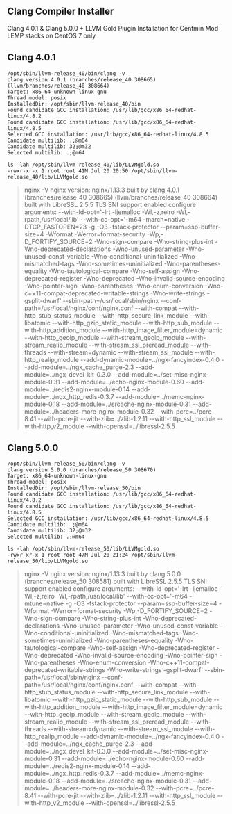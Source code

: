 ## Clang Compiler Installer

Clang 4.0.1 & Clang 5.0.0 + LLVM Gold Plugin Installation for Centmin Mod LEMP stacks on CentOS 7 only

## Clang 4.0.1

```
/opt/sbin/llvm-release_40/bin/clang -v
clang version 4.0.1 (branches/release_40 308665) (llvm/branches/release_40 308664)
Target: x86_64-unknown-linux-gnu
Thread model: posix
InstalledDir: /opt/sbin/llvm-release_40/bin
Found candidate GCC installation: /usr/lib/gcc/x86_64-redhat-linux/4.8.2
Found candidate GCC installation: /usr/lib/gcc/x86_64-redhat-linux/4.8.5
Selected GCC installation: /usr/lib/gcc/x86_64-redhat-linux/4.8.5
Candidate multilib: .;@m64
Candidate multilib: 32;@m32
Selected multilib: .;@m64
```

```
ls -lah /opt/sbin/llvm-release_40/lib/LLVMgold.so
-rwxr-xr-x 1 root root 41M Jul 20 20:50 /opt/sbin/llvm-release_40/lib/LLVMgold.so
```

> nginx -V
> nginx version: nginx/1.13.3
> built by clang 4.0.1 (branches/release_40 308665) (llvm/branches/release_40 308664)
> built with LibreSSL 2.5.5
> TLS SNI support enabled
> configure arguments: --with-ld-opt='-lrt -ljemalloc -Wl,-z,relro -Wl,-rpath,/usr/local/lib' --with-cc-opt='-m64 -march=native -DTCP_FASTOPEN=23 -g -O3 -fstack-protector --param=ssp-buffer-size=4 -Wformat -Werror=format-security -Wp,-D_FORTIFY_SOURCE=2 -Wno-sign-compare -Wno-string-plus-int -Wno-deprecated-declarations -Wno-unused-parameter -Wno-unused-const-variable -Wno-conditional-uninitialized -Wno-mismatched-tags -Wno-sometimes-uninitialized -Wno-parentheses-equality -Wno-tautological-compare -Wno-self-assign -Wno-deprecated-register -Wno-deprecated -Wno-invalid-source-encoding -Wno-pointer-sign -Wno-parentheses -Wno-enum-conversion -Wno-c++11-compat-deprecated-writable-strings -Wno-write-strings -gsplit-dwarf' --sbin-path=/usr/local/sbin/nginx --conf-path=/usr/local/nginx/conf/nginx.conf --with-compat --with-http_stub_status_module --with-http_secure_link_module --with-libatomic --with-http_gzip_static_module --with-http_sub_module --with-http_addition_module --with-http_image_filter_module=dynamic --with-http_geoip_module --with-stream_geoip_module --with-stream_realip_module --with-stream_ssl_preread_module --with-threads --with-stream=dynamic --with-stream_ssl_module --with-http_realip_module --add-dynamic-module=../ngx-fancyindex-0.4.0 --add-module=../ngx_cache_purge-2.3 --add-module=../ngx_devel_kit-0.3.0 --add-module=../set-misc-nginx-module-0.31 --add-module=../echo-nginx-module-0.60 --add-module=../redis2-nginx-module-0.14 --add-module=../ngx_http_redis-0.3.7 --add-module=../memc-nginx-module-0.18 --add-module=../srcache-nginx-module-0.31 --add-module=../headers-more-nginx-module-0.32 --with-pcre=../pcre-8.41 --with-pcre-jit --with-zlib=../zlib-1.2.11 --with-http_ssl_module --with-http_v2_module --with-openssl=../libressl-2.5.5


## Clang 5.0.0

```
/opt/sbin/llvm-release_50/bin/clang -v
clang version 5.0.0 (branches/release_50 308670)
Target: x86_64-unknown-linux-gnu
Thread model: posix
InstalledDir: /opt/sbin/llvm-release_50/bin
Found candidate GCC installation: /usr/lib/gcc/x86_64-redhat-linux/4.8.2
Found candidate GCC installation: /usr/lib/gcc/x86_64-redhat-linux/4.8.5
Selected GCC installation: /usr/lib/gcc/x86_64-redhat-linux/4.8.5
Candidate multilib: .;@m64
Candidate multilib: 32;@m32
Selected multilib: .;@m64
```

```
ls -lah /opt/sbin/llvm-release_50/lib/LLVMgold.so
-rwxr-xr-x 1 root root 47M Jul 20 21:24 /opt/sbin/llvm-release_50/lib/LLVMgold.so
```

> nginx -V
> nginx version: nginx/1.13.3
> built by clang 5.0.0 (branches/release_50 308581)
> built with LibreSSL 2.5.5
> TLS SNI support enabled
> configure arguments: --with-ld-opt='-lrt -ljemalloc -Wl,-z,relro -Wl,-rpath,/usr/local/lib' --with-cc-opt='-m64 -mtune=native -g -O3 -fstack-protector --param=ssp-buffer-size=4 -Wformat -Werror=format-security -Wp,-D_FORTIFY_SOURCE=2 -Wno-sign-compare -Wno-string-plus-int -Wno-deprecated-declarations -Wno-unused-parameter -Wno-unused-const-variable -Wno-conditional-uninitialized -Wno-mismatched-tags -Wno-sometimes-uninitialized -Wno-parentheses-equality -Wno-tautological-compare -Wno-self-assign -Wno-deprecated-register -Wno-deprecated -Wno-invalid-source-encoding -Wno-pointer-sign -Wno-parentheses -Wno-enum-conversion -Wno-c++11-compat-deprecated-writable-strings -Wno-write-strings -gsplit-dwarf' --sbin-path=/usr/local/sbin/nginx --conf-path=/usr/local/nginx/conf/nginx.conf --with-compat --with-http_stub_status_module --with-http_secure_link_module --with-libatomic --with-http_gzip_static_module --with-http_sub_module --with-http_addition_module --with-http_image_filter_module=dynamic --with-http_geoip_module --with-stream_geoip_module --with-stream_realip_module --with-stream_ssl_preread_module --with-threads --with-stream=dynamic --with-stream_ssl_module --with-http_realip_module --add-dynamic-module=../ngx-fancyindex-0.4.0 --add-module=../ngx_cache_purge-2.3 --add-module=../ngx_devel_kit-0.3.0 --add-module=../set-misc-nginx-module-0.31 --add-module=../echo-nginx-module-0.60 --add-module=../redis2-nginx-module-0.14 --add-module=../ngx_http_redis-0.3.7 --add-module=../memc-nginx-module-0.18 --add-module=../srcache-nginx-module-0.31 --add-module=../headers-more-nginx-module-0.32 --with-pcre=../pcre-8.41 --with-pcre-jit --with-zlib=../zlib-1.2.11 --with-http_ssl_module --with-http_v2_module --with-openssl=../libressl-2.5.5